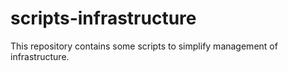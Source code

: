 # scripts-infrastructure

This repository contains some scripts to simplify management of infrastructure.

